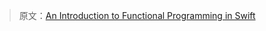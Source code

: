 > 原文：[An Introduction to Functional Programming in Swift](https://www.raywenderlich.com/9222-an-introduction-to-functional-programming-in-swift)
